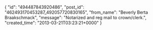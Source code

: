  {
   "id": "494487843920486",
   "post_id": "462493170453287_492057720830165",
   "from_name": "Beverly Berta Braakschmack",
   "message": "Notarized and reg mail to crown/clerk.",
   "created_time": "2013-03-21T03:23:21+0000"
 }
